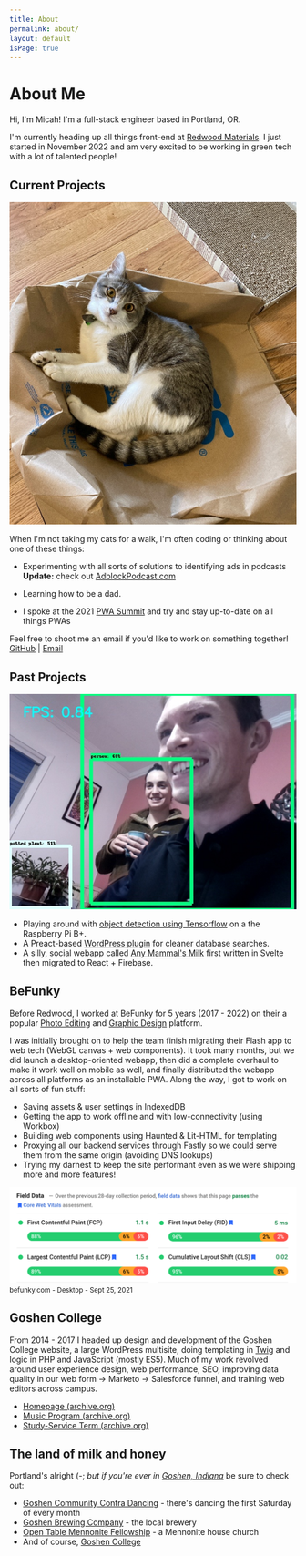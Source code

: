 ```yaml
---
title: About
permalink: about/
layout: default
isPage: true
---
```


# About Me

Hi, I'm Micah! I'm a full-stack engineer based in Portland, OR.

I'm currently heading up all things front-end at [Redwood Materials](https://redwoodmaterials.com/). I just started in November 2022 and am very excited to be working in green tech with a lot of talented people!

## Current Projects

<img src="/assets/images/squid.jpg" alt="One of my cats" class="page__image-align-right">

When I'm not taking my cats for a walk, I'm often coding or thinking about one of these things:

- Experimenting with all sorts of solutions to identifying ads in podcasts<br>**Update:** check out [AdblockPodcast.com](https://www.adblockpodcast.com/)

- Learning how to be a dad.

- I spoke at the 2021 [PWA Summit](https://pwasummit.org/) and try and stay up-to-date on all things PWAs

Feel free to shoot me an email if you'd like to work on something together!<br>
[GitHub](https://github.com/micahjon) \| [Email](mailto:micah.millereshleman@gmail.com)

## Past Projects

<img src="/assets/images/object-recognition-92.jpg" alt="Trying out object recognition" class="page__image-align-right">

- Playing around with [object detection using Tensorflow](https://github.com/EdjeElectronics/TensorFlow-Object-Detection-on-the-Raspberry-Pi) on a the Raspberry Pi B+.
- A Preact-based [WordPress plugin](https://github.com/micahjon/network-database-search) for cleaner database searches.
- A silly, social webapp called [Any Mammal's Milk](http://anymammalsmilk.com) first written in Svelte then migrated to React + Firebase.

## BeFunky

Before Redwood, I worked at BeFunky for 5 years (2017 - 2022) on their a popular [Photo Editing](https://www.befunky.com/create/) and [Graphic Design](https://www.befunky.com/create/designer/) platform.

I was initially brought on to help the team finish migrating their Flash app to web tech (WebGL canvas + web components). It took many months, but we did launch a desktop-oriented webapp, then did a complete overhaul to make it work well on mobile as well, and finally distributed the webapp across all platforms as an installable PWA. Along the way, I got to work on all sorts of fun stuff:

- Saving assets & user settings in IndexedDB
- Getting the app to work offline and with low-connectivity (using Workbox)
- Building web components using Haunted & Lit-HTML for templating
- Proxying all our backend services through Fastly so we could serve them from the same origin (avoiding DNS lookups)
- Trying my darnest to keep the site performant even as we were shipping more and more features!

<caption>
<img src="/assets/images/befunky-perf.png" alt="BeFunky web vitals"/>
<small>befunky.com - Desktop - Sept 25, 2021</small>
</caption>

## Goshen College

From 2014 - 2017 I headed up design and development of the Goshen College website, a large WordPress multisite, doing templating in [Twig](https://twig.symfony.com/) and logic in PHP and JavaScript (mostly ES5). Much of my work revolved around user experience design, web performance, SEO, improving data quality in our web form → Marketo → Salesforce funnel, and training web editors across campus.

- [Homepage (archive.org)](https://web.archive.org/web/20170824075106/https://www.goshen.edu/)
- [Music Program (archive.org)](https://web.archive.org/web/20170202004904/https://www.goshen.edu/academics/music/)
- [Study-Service Term (archive.org)](https://web.archive.org/web/20180815122845/https://www.goshen.edu/sst/)

## The land of milk and honey

Portland's alright (-; _but if you're ever in [Goshen, Indiana](https://goo.gl/maps/7C2mekv84TN2)_ be sure to check out:

- [Goshen Community Contra Dancing](http://godancing.org) - there's dancing the first Saturday of every month
- [Goshen Brewing Company](http://goshenbrewing.com/) - the local brewery
- [Open Table Mennonite Fellowship](http://www.opentablemennonite.org/) - a Mennonite house church
- And of course, [Goshen College](https://www.goshen.edu)
